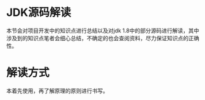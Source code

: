 # JDK源码解读
本节会对项目开发中的知识点进行总结以及对jdk 1.8中的部分源码进行解读，其中涉及到的知识点笔者会细心总结，不确定的也会查阅资料，尽力保证知识点的正确性。

# 解读方式
本着先使用，再了解原理的原则进行书写。
